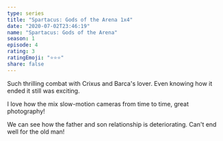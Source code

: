 ```yaml
--- 
type: series 
title: "Spartacus: Gods of the Arena 1x4" 
date: "2020-07-02T23:46:19" 
name: "Spartacus: Gods of the Arena" 
season: 1 
episode: 4 
rating: 3 
ratingEmoji: "⭐️⭐️⭐️" 
share: false 
---
```


Such thrilling combat with Crixus and Barca's lover. Even knowing how it ended it still was exciting.

I love how the mix slow-motion cameras from time to time, great photography!

We can see how the father and son relationship is deteriorating. Can't end well for the old man!
